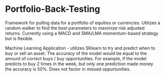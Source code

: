 # Portfolio-Back-Testing
Framework for pulling data for a portfolio of equities or currencies. Utilizes a random walker to find the best parameters to maximize risk adjusted returns. Currently using a MACD and SMA/LMA momentum-based strategy but is flexible.

Machine Learning Application - utilizes SKlearn to try and predict when to buy or sell an asset. The accuracy of the model would be equal to the amount of correct buys / buy opportunities. For example, if the model predicts to buy 2 times in the week, but only one prediction made money the accuracy is 50%. Does not factor in missed oppurtunities.
